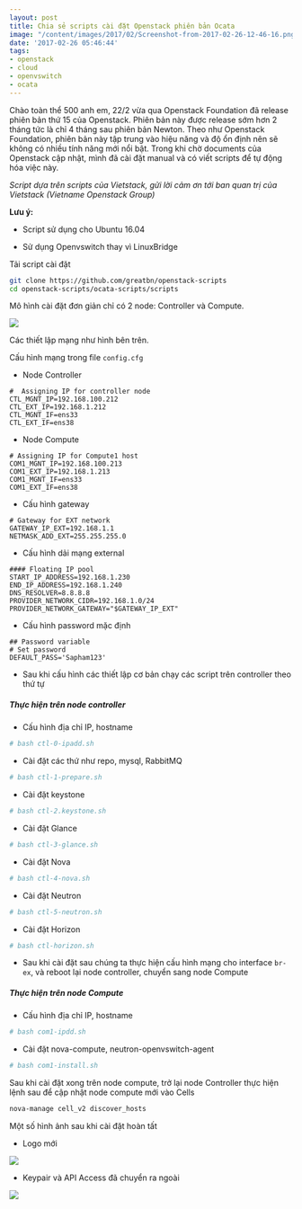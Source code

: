 ```yaml
---
layout: post
title: Chia sẻ scripts cài đặt Openstack phiên bản Ocata
image: "/content/images/2017/02/Screenshot-from-2017-02-26-12-46-16.png"
date: '2017-02-26 05:46:44'
tags:
- openstack
- cloud
- openvswitch
- ocata
---
```


Chào toàn thể 500 anh em, 22/2 vừa qua Openstack Foundation đã release phiên bản thứ 15 của Openstack. Phiên bản này được release sớm hơn 2 tháng tức là chỉ 4 tháng sau phiên bản Newton. 
Theo như Openstack Foundation, phiên bản này tập trung vào hiệu năng và độ ổn định nên sẽ không có nhiều tính năng mới nổi bật. 
Trong khi chờ documents của Openstack cập nhật, mình đã cài đặt manual và có viết scripts để tự động hóa việc này.

*Script dựa trên scripts của Vietstack, gửi lời cảm ơn tới ban quan trị của Vietstack (Vietname Openstack Group)*

**Lưu ý:**

- Script sử dụng cho Ubuntu 16.04

- Sử dụng Openvswitch thay vì LinuxBridge 

Tải script cài đặt 

```sh
git clone https://github.com/greatbn/openstack-scripts
cd openstack-scripts/ocata-scripts/scripts
```
Mô hình cài đặt đơn giản chỉ có 2 node: Controller và Compute. 

<img src=http://i.imgur.com/4HeUt8O.png>

Các thiết lập mạng như hình bên trên. 

Cấu hình mạng trong file `config.cfg`

- Node Controller 
```
#  Assigning IP for controller node
CTL_MGNT_IP=192.168.100.212
CTL_EXT_IP=192.168.1.212
CTL_MGNT_IF=ens33
CTL_EXT_IF=ens38
```

- Node Compute

```
# Assigning IP for Compute1 host
COM1_MGNT_IP=192.168.100.213
COM1_EXT_IP=192.168.1.213
COM1_MGNT_IF=ens33
COM1_EXT_IF=ens38
```

- Cấu hình gateway

```
# Gateway for EXT network
GATEWAY_IP_EXT=192.168.1.1
NETMASK_ADD_EXT=255.255.255.0
```

- Cấu hình dải mạng external

```
#### Floating IP pool
START_IP_ADDRESS=192.168.1.230
END_IP_ADDRESS=192.168.1.240
DNS_RESOLVER=8.8.8.8
PROVIDER_NETWORK_CIDR=192.168.1.0/24
PROVIDER_NETWORK_GATEWAY="$GATEWAY_IP_EXT"
```

- Cấu hình password mặc định 

```
## Password variable
# Set password
DEFAULT_PASS='Sapham123'
```

- Sau khi cấu hình các thiết lập cơ bản chạy các script trên controller theo thứ tự

##### Thực hiện trên node controller 

- Cấu hình địa chỉ IP, hostname

```sh
# bash ctl-0-ipadd.sh
```

- Cài đặt các thứ như repo, mysql, RabbitMQ

```sh
# bash ctl-1-prepare.sh
```

- Cài đặt keystone

```sh
# bash ctl-2.keystone.sh
```

- Cài đặt Glance

```sh
# bash ctl-3-glance.sh
```

- Cài đặt Nova

```sh
# bash ctl-4-nova.sh
```

- Cài đặt Neutron 

```sh
# bash ctl-5-neutron.sh
```

- Cài đặt Horizon

```sh
# bash ctl-horizon.sh
```

- Sau khi cài đặt sau chúng ta thực hiện cấu hình mạng cho interface `br-ex`, và reboot lại node controller, chuyển sang node Compute 

##### Thực hiện trên node Compute


- Cấu hình địa chỉ IP, hostname

```sh
# bash com1-ipdd.sh
```

- Cài đặt nova-compute, neutron-openvswitch-agent

```sh
# bash com1-install.sh
```

Sau khi cài đặt xong trên node compute, trở lại node Controller thực hiện lệnh sau để cập nhật node compute mới vào Cells

```sh
nova-manage cell_v2 discover_hosts
```

Một số hình ảnh sau khi cài đặt hoàn tất

- Logo mới

<img src="http://i.imgur.com/H6jJkxa.png">

- Keypair và API Access đã chuyển ra ngoài 

<img src="http://i.imgur.com/SCsHuQJ.png">


